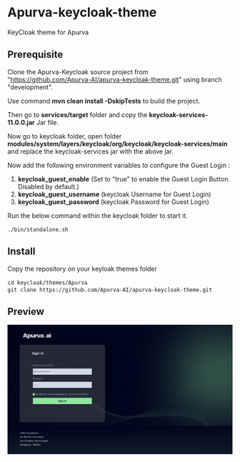 # Apurva-keycloak-theme
KeyCloak theme for Apurva

## Prerequisite

Clone the Apurva-Keycloak source project from "https://github.com/Apurva-AI/apurva-keycloak-theme.git" using branch "development".

Use command **mvn clean install -DskipTests** to build the project.

Then go to **services/target** folder and copy the **keycloak-services-11.0.0.jar** Jar file.

Now go to keycloak folder, open folder **modules/system/layers/keycloak/org/keycloak/keycloak-services/main** and replace the keycloak-services jar with the above jar.

Now add the following environment variables to configure the Guest Login :
1. **keycloak_guest_enable** (Set to "true" to enable the Guest Login Button. Disabled by default.)
2. **keycloak_guest_username** (keycloak Username for Guest Login)
3. **keycloak_guest_password** (keycloak Password for Guest Login)

Run the below command within the keycloak folder to start it.
```
./bin/standalone.sh
```

## Install

Copy the repository on your keyloak themes folder

```
cd keycloak/themes/Apurva
git clone https://github.com/Apurva-AI/apurva-keycloak-theme.git
```

## Preview

![Screen Shot](/preview/Screenshot1.png)
